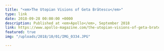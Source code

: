 ```yaml
---
title: "<em>The Utopian Visions of Geta Brătescu</em>"
type: link
date: 2018-09-28 00:00:00 +0000
description: Published at <em>Apollo</em>, September 2018
link: https://www.apollo-magazine.com/the-utopian-visions-of-geta-bratescu/
featured: true
img: "/uploads/2018/10/01/IMG_0334.JPG"

---
```

